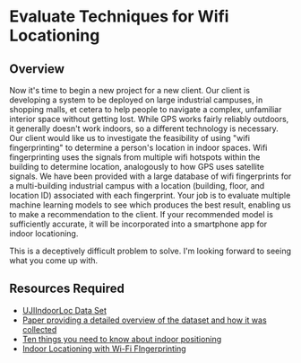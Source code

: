 # Evaluate Techniques for Wifi Locationing

## Overview
Now it's time to begin a new project for a new client. Our client is developing a system to be deployed on large industrial campuses, in shopping malls, et cetera to help people to navigate a complex, unfamiliar interior space without getting lost. While GPS works fairly reliably outdoors, it generally doesn't work indoors, so a different technology is necessary. Our client would like us to investigate the feasibility of using "wifi fingerprinting" to determine a person's location in indoor spaces. Wifi fingerprinting uses the signals from multiple wifi hotspots within the building to determine location, analogously to how GPS uses satellite signals. We have been provided with a large database of wifi fingerprints for a multi-building industrial campus with a location (building, floor, and location ID) associated with each fingerprint. Your job is to evaluate multiple machine learning models to see which produces the best result, enabling us to make a recommendation to the client. If your recommended model is sufficiently accurate, it will be incorporated into a smartphone app for indoor locationing.

This is a deceptively difficult problem to solve. I'm looking forward to seeing what you come up with.

## Resources Required
* [UJIIndoorLoc Data Set](http://archive.ics.uci.edu/ml/datasets/UJIIndoorLoc)
* [Paper providing a detailed overview of the dataset and how it was collected](https://s3.amazonaws.com/gbstool/courses/614/docs/UJIIndoorLoc%20-%20A%20New%20Multi-building%20and%20Multi-floor%20Database%20for%20WLAN%20Fingerprint-based%20Indoor%20Localization%20Problems.pdf?AWSAccessKeyId=AKIAJBIZLMJQ2O6DKIAA&Expires=1562749200&Signature=BGLcpLGW6wmZiqBBivSYH5cXHNs%3D)
* [Ten things you need to know about indoor positioning](http://www.directionsmag.com/entry/10-things-you-need-to-know-about-indoor-positioning/324602)
* [Indoor Locationing with Wi-Fi FIngerprinting](http://noahpritt.net/files/Aipr2013-WithPubHeading.pdf)
